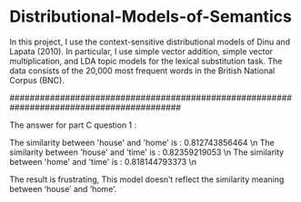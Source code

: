 # Distributional-Models-of-Semantics

In this project, I use the context-sensitive distributional models of Dinu and Lapata (2010). In particular, I use simple vector addition, simple vector multiplication, and LDA topic models for the lexical substitution task.
The data consists of the 20,000 most frequent words in the British National Corpus (BNC).

##########################################################################################

The answer for part C question 1 :

The similarity between 'house' and 'home' is : 0.812743856464 \n
The similarity between 'house' and 'time' is : 0.82359219053  \n
The similarity between 'home' and 'time' is : 0.818144793373 \n

The result is frustrating, This model doesn’t reflect the similarity meaning between ‘house’ and ‘home’.
